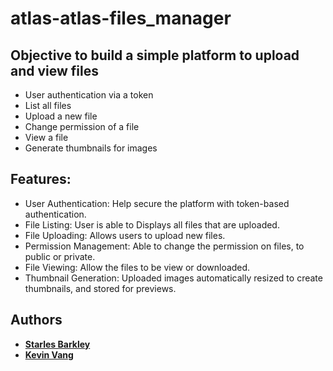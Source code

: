 # atlas-atlas-files_manager

## Objective to build a simple platform to upload and view files
- User authentication via a token
- List all files
- Upload a new file
- Change permission of a file
- View a file
- Generate thumbnails for images

## Features:
- User Authentication: Help secure the platform with token-based authentication.
- File Listing: User is able to Displays all files that are uploaded.
- File Uploading: Allows users to upload new files. 
- Permission Management: Able to change the permission on files, to public or private.
- File Viewing: Allow the files to be view or downloaded.
- Thumbnail Generation: Uploaded images automatically resized to create thumbnails, and stored for previews.

## Authors
- **[Starles Barkley](https://github.com/starles-barkley)**
- **[Kevin Vang](https://github.com/kvang2)**
